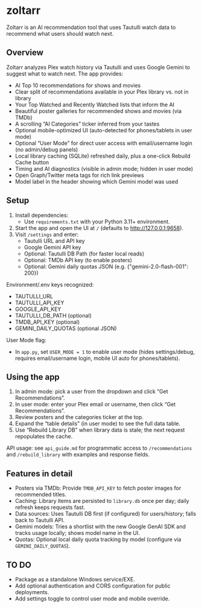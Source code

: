 # zoltarr
Zoltarr is an AI recommendation tool that uses Tautulli watch data to recommend what users should watch next.

## Overview
Zoltarr analyzes Plex watch history via Tautulli and uses Google Gemini to suggest what to watch next. The app provides:

- AI Top 10 recommendations for shows and movies
- Clear split of recommendations available in your Plex library vs. not in library
- Your Top Watched and Recently Watched lists that inform the AI
- Beautiful poster galleries for recommended shows and movies (via TMDb)
- A scrolling “AI Categories” ticker inferred from your tastes
- Optional mobile-optimized UI (auto-detected for phones/tablets in user mode)
- Optional “User Mode” for direct user access with email/username login (no admin/debug panels)
- Local library caching (SQLite) refreshed daily, plus a one-click Rebuild Cache button
- Timing and AI diagnostics (visible in admin mode; hidden in user mode)
- Open Graph/Twitter meta tags for rich link previews
- Model label in the header showing which Gemini model was used

## Setup
1. Install dependencies:
	- Use `requirements.txt` with your Python 3.11+ environment.
2. Start the app and open the UI at `/` (defaults to http://127.0.0.1:9658).
3. Visit `/settings` and enter:
	- Tautulli URL and API key
	- Google Gemini API key
	- Optional: Tautulli DB Path (for faster local reads)
	- Optional: TMDb API key (to enable posters)
	- Optional: Gemini daily quotas JSON (e.g. {"gemini-2.0-flash-001": 200})

Environment/.env keys recognized:
- TAUTULLI_URL
- TAUTULLI_API_KEY
- GOOGLE_API_KEY
- TAUTULLI_DB_PATH (optional)
- TMDB_API_KEY (optional)
- GEMINI_DAILY_QUOTAS (optional JSON)

User Mode flag:
- In `app.py`, set `USER_MODE = 1` to enable user mode (hides settings/debug, requires email/username login, mobile UI auto for phones/tablets).

## Using the app
1. In admin mode: pick a user from the dropdown and click “Get Recommendations”.
2. In user mode: enter your Plex email or username, then click “Get Recommendations”.
3. Review posters and the categories ticker at the top.
4. Expand the “table details” (in user mode) to see the full data table.
5. Use “Rebuild Library DB” when library data is stale; the next request repopulates the cache.

API usage: see `api_guide.md` for programmatic access to `/recommendations` and `/rebuild_library` with examples and response fields.

## Features in detail
- Posters via TMDb: Provide `TMDB_API_KEY` to fetch poster images for recommended titles.
- Caching: Library items are persisted to `library.db` once per day; daily refresh keeps requests fast.
- Data sources: Uses Tautulli DB first (if configured) for users/history; falls back to Tautulli API.
- Gemini models: Tries a shortlist with the new Google GenAI SDK and tracks usage locally; shows model name in the UI.
- Quotas: Optional local daily quota tracking by model (configure via `GEMINI_DAILY_QUOTAS`).

## TO DO
- Package as a standalone Windows service/EXE.
- Add optional authentication and CORS configuration for public deployments.
- Add settings toggle to control user mode and mobile override.